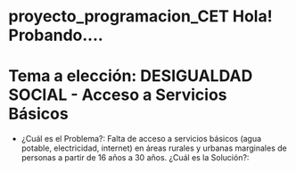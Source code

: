 # proyecto_programacion_CET Hola! Probando....
# Tema a elección: DESIGUALDAD SOCIAL - Acceso a Servicios Básicos
- ¿Cuál es el Problema?: Falta de acceso a servicios básicos (agua potable, electricidad, internet) en áreas rurales y urbanas marginales de personas a partir de 16 años a 30 años.
¿Cuál es la Solución?: 

